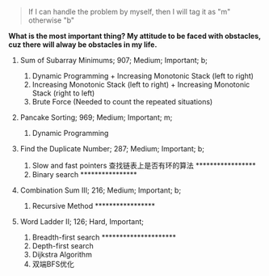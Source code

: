 > If I can handle the problem by myself, then I will tag it as "m" otherwise "b"


**What is the most important thing? My attitude to be faced with obstacles, cuz there will alway be obstacles in my life.**


1. Sum of Subarray Minimums; 907; Medium; Important; b;
   1. Dynamic Programming + Increasing Monotonic Stack (left to right)
   2. Increasing Monotonic Stack (left to right) + Increasing Monotonic Stack (right to left)
   3. Brute Force (Needed to count the repeated situations)

2. Pancake Sorting; 969; Medium; Important; m;
   1. Dynamic Programming

3. Find the Duplicate Number; 287; Medium; Important; b;
   1. Slow and fast pointers 查找链表上是否有环的算法 *****************
   2. Binary search ****************

4. Combination Sum III; 216; Medium; Important; b; 
   1. Recursive Method *****************

5. Word Ladder II; 126; Hard, Important;
   1. Breadth-first search *********************
   2. Depth-first search
   3. Dijkstra Algorithm
   4. 双端BFS优化